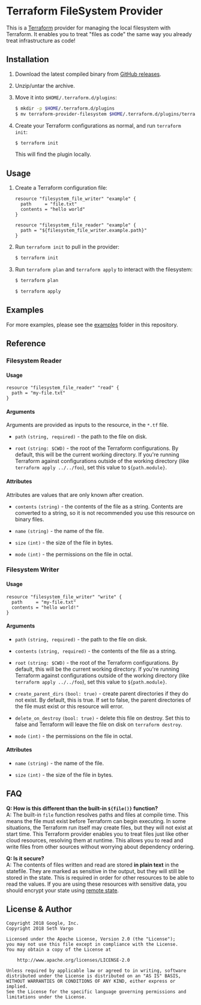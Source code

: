 # Terraform FileSystem Provider

This is a [Terraform][terraform] provider for managing the local filesystem with
Terraform. It enables you to treat "files as code" the same way you already
treat infrastructure as code!


## Installation

1. Download the latest compiled binary from [GitHub releases][releases].

1. Unzip/untar the archive.

1. Move it into `$HOME/.terraform.d/plugins`:

    ```sh
    $ mkdir -p $HOME/.terraform.d/plugins
    $ mv terraform-provider-filesystem $HOME/.terraform.d/plugins/terraform-provider-filesystem
    ```

1. Create your Terraform configurations as normal, and run `terraform init`:

    ```sh
    $ terraform init
    ```

    This will find the plugin locally.


## Usage

1. Create a Terraform configuration file:

    ```hcl
    resource "filesystem_file_writer" "example" {
      path     = "file.txt"
      contents = "hello world"
    }

    resource "filesystem_file_reader" "example" {
      path = "${filesystem_file_writer.example.path}"
    }
    ```

1. Run `terraform init` to pull in the provider:

    ```sh
    $ terraform init
    ```

1. Run `terraform plan` and `terraform apply` to interact with the filesystem:

    ```sh
    $ terraform plan

    $ terraform apply
    ```

## Examples

For more examples, please see the [examples][examples] folder in this
repository.

## Reference

### Filesystem Reader

#### Usage

```hcl
resource "filesystem_file_reader" "read" {
  path = "my-file.txt"
}
```

#### Arguments

Arguments are provided as inputs to the resource, in the `*.tf` file.

- `path` `(string, required)` - the path to the file on disk.

- `root` `(string: $CWD)` - the root of the Terraform configurations. By
  default, this will be the current working directory. If you're running
  Terraform against configurations outside of the working directory (like
  `terraform apply ../../foo`), set this value to `${path.module}`.

#### Attributes

Attributes are values that are only known after creation.

- `contents` `(string)` - the contents of the file as a string. Contents are
  converted to a string, so it is not recommended you use this resource on
  binary files.

- `name` `(string)` - the name of the file.

- `size` `(int)` - the size of the file in bytes.

- `mode` `(int)` - the permissions on the file in octal.


### Filesystem Writer

#### Usage

```hcl
resource "filesystem_file_writer" "write" {
  path     = "my-file.txt"
  contents = "hello world!"
}
```

#### Arguments

- `path` `(string, required)` - the path to the file on disk.

- `contents` `(string, required)` - the contents of the file as a string.

- `root` `(string: $CWD)` - the root of the Terraform configurations. By
  default, this will be the current working directory. If you're running
  Terraform against configurations outside of the working directory (like
  `terraform apply ../../foo`), set this value to `${path.module}`.

- `create_parent_dirs` `(bool: true)` - create parent directories if they do not
  exist. By default, this is true. If set to false, the parent directories of
  the file must exist or this resource will error.

- `delete_on_destroy` `(bool: true)` - delete this file on destroy. Set this to
  false and Terraform will leave the file on disk on `terraform destroy`.

- `mode` `(int)` - the permissions on the file in octal.

#### Attributes

- `name` `(string)` - the name of the file.

- `size` `(int)` - the size of the file in bytes.

## FAQ

**Q: How is this different than the built-in `${file()}` function?**<br>
A: The built-in `file` function resolves paths and files at compile time. This
means the file must exist before Terraform can begin executing. In some
situations, the Terraform run itself may create files, but they will not exist
at start time. This Terraform provider enables you to treat files just like
other cloud resources, resolving them at runtime. This allows you to read and
write files from other sources without worrying about dependency ordering.

**Q: Is it secure?**<br>
A: The contents of files written and read are stored **in plain text** in the
statefile. They are marked as sensitive in the output, but they will still be
stored in the state. This is required in order for other resources to be able to
read the values. If you are using these resources with sensitive data, you
should encrypt your state using [remote state][remote-state].

## License & Author

```
Copyright 2018 Google, Inc.
Copyright 2018 Seth Vargo

Licensed under the Apache License, Version 2.0 (the "License");
you may not use this file except in compliance with the License.
You may obtain a copy of the License at

    http://www.apache.org/licenses/LICENSE-2.0

Unless required by applicable law or agreed to in writing, software
distributed under the License is distributed on an "AS IS" BASIS,
WITHOUT WARRANTIES OR CONDITIONS OF ANY KIND, either express or implied.
See the License for the specific language governing permissions and
limitations under the License.
```

[terraform]: https://www.terraform.io/
[releases]: https://github.com/sethvargo/terraform-provider-filesystem/releases
[examples]: https://github.com/sethvargo/terraform-provider-filesystem/tree/master/examples
[remote-state]: https://www.terraform.io/docs/state/remote.html
